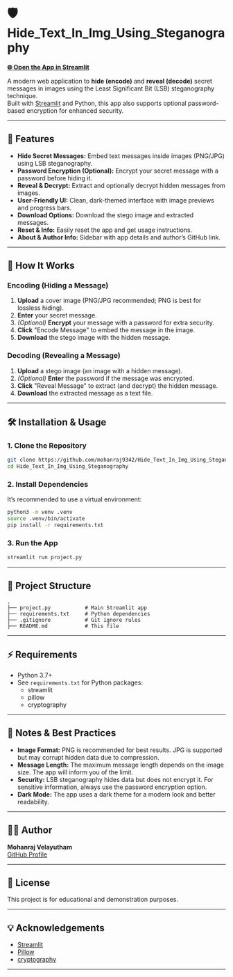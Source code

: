 # 🛡️ Hide_Text_In_Img_Using_Steganography

**[🌐 Open the App in Streamlit](https://mohanraj9342-hide-text-in-img-using-steganograph-project-lksvdn.streamlit.app/)**

A modern web application to **hide (encode)** and **reveal (decode)** secret messages in images using the Least Significant Bit (LSB) steganography technique.  
Built with [Streamlit](https://streamlit.io/) and Python, this app also supports optional password-based encryption for enhanced security.

---

## 🚀 Features

- **Hide Secret Messages:** Embed text messages inside images (PNG/JPG) using LSB steganography.
- **Password Encryption (Optional):** Encrypt your secret message with a password before hiding it.
- **Reveal & Decrypt:** Extract and optionally decrypt hidden messages from images.
- **User-Friendly UI:** Clean, dark-themed interface with image previews and progress bars.
- **Download Options:** Download the stego image and extracted messages.
- **Reset & Info:** Easily reset the app and get usage instructions.
- **About & Author Info:** Sidebar with app details and author’s GitHub link.

---

## 📸 How It Works

### Encoding (Hiding a Message)
1. **Upload** a cover image (PNG/JPG recommended; PNG is best for lossless hiding).
2. **Enter** your secret message.
3. *(Optional)* **Encrypt** your message with a password for extra security.
4. **Click** "Encode Message" to embed the message in the image.
5. **Download** the stego image with the hidden message.

### Decoding (Revealing a Message)
1. **Upload** a stego image (an image with a hidden message).
2. *(Optional)* **Enter** the password if the message was encrypted.
3. **Click** "Reveal Message" to extract (and decrypt) the hidden message.
4. **Download** the extracted message as a text file.

---

## 🛠️ Installation & Usage

### 1. Clone the Repository

```bash
git clone https://github.com/mohanraj9342/Hide_Text_In_Img_Using_Steganography.git
cd Hide_Text_In_Img_Using_Steganography
```

### 2. Install Dependencies

It’s recommended to use a virtual environment:

```bash
python3 -m venv .venv
source .venv/bin/activate
pip install -r requirements.txt
```

### 3. Run the App

```bash
streamlit run project.py
```

---

## 📂 Project Structure

```
.
├── project.py           # Main Streamlit app
├── requirements.txt     # Python dependencies
├── .gitignore           # Git ignore rules
├── README.md            # This file
```

---

## ⚡ Requirements

- Python 3.7+
- See `requirements.txt` for Python packages:
    - streamlit
    - pillow
    - cryptography

---

## 📝 Notes & Best Practices

- **Image Format:** PNG is recommended for best results. JPG is supported but may corrupt hidden data due to compression.
- **Message Length:** The maximum message length depends on the image size. The app will inform you of the limit.
- **Security:** LSB steganography hides data but does not encrypt it. For sensitive information, always use the password encryption option.
- **Dark Mode:** The app uses a dark theme for a modern look and better readability.

---

## 🙋‍♂️ Author

**Mohanraj Velayutham**  
[GitHub Profile](https://github.com/mohanraj9342)

---

## 📃 License

This project is for educational and demonstration purposes.

---

## 💡 Acknowledgements

- [Streamlit](https://streamlit.io/)
- [Pillow](https://python-pillow.org/)
- [cryptography](https://cryptography.io/)

---